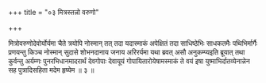 +++
title = "०३ मित्रस्तन्नो वरुणो"

+++

मित्रोवरुणोदेवोर्योर्यमा चैते त्रयोपि नोस्मान् तत् तदा यदास्माकं अपेक्षितं तदा साधिष्ठेभिः साधकतमैः पथिभिर्मार्गैः प्रणयन्तु किञ्च नोस्मान् सुदासे शोभनदानाय जनाय अरिरर्यमा यथा ब्रवत् असौ अनुकम्प्यइति ब्रूयात् तथा कुर्वन्तु अर्यम्णः पुनरभिधानमादरार्थं देवगोपाः देवायूयं गोपायितारोयेषामस्माकं ते वयं इषा युष्माभिर्दातव्येनान्नेन सह पुत्रादिसहिता मदेम हृष्येम ॥ ३ ॥